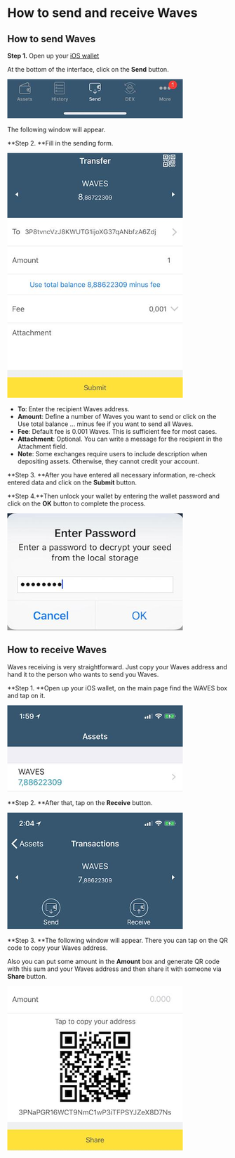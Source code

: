 # How to send and receive Waves

## **How to send Waves**

**Step 1.** Open up your [iOS wallet](https://itunes.apple.com/us/app/waves-wallet/id1233158971)

At the bottom of the interface, click on the **Send** button.

![](/_assets/waves_transfers_ios_01.jpg)

The following window will appear.

**Step 2. **Fill in the sending form.

![](/_assets/waves_transfers_ios_02.jpg)

* **To**: Enter the recipient Waves address.
* **Amount**: Define a number of Waves you want to send or click on the Use total balance ... minus fee if you want to send all Waves.
* **Fee**: Default fee is 0.001 Waves. This is sufficient fee for most cases.
* **Attachment**: Optional. You can write a message for the recipient in the Attachment field.
* **Note**: Some exchanges require users to include description when depositing assets. Otherwise, they cannot credit your account.

**Step 3. **After you have entered all necessary information, re-check entered data and click on the **Submit** button.

**Step 4.**Then unlock your wallet by entering the wallet password and click on the **OK** button to complete the process.

![](/_assets/waves_transfers_ios_03.jpg)

## **How to receive Waves**

Waves receiving is very straightforward. Just copy your Waves address and hand it to the person who wants to send you Waves.

**Step 1. **Open up your iOS wallet, on the main page find the WAVES box and tap on it.

![](/_assets/waves_transfers_ios_04.jpg)

**Step 2. **After that, tap on the **Receive** button.

![](/_assets/waves_transfers_ios_05.jpg)

**Step 3. **The following window will appear. There you can tap on the QR code to copy your Waves address.

Also you can put some amount in the **Amount** box and generate QR code with this sum and your Waves address and then share it with someone via **Share** button.

![](/_assets/waves_transfers_ios_06.jpg)

